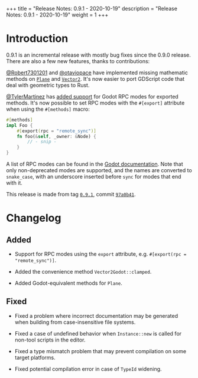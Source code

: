 +++
title = "Release Notes: 0.9.1 - 2020-10-19"
description = "Release Notes: 0.9.1 - 2020-10-19"
weight = 1
+++

# Introduction

0.9.1 is an incremental release with mostly bug fixes since the 0.9.0 release. There are also a few new features, thanks to contributions:

[@Robert7301201](https://github.com/Robert7301201) and [@otaviopace](https://github.com/otaviopace) have implemented missing mathematic methods on [`Plane`](https://github.com/godot-rust/godot-rust/pull/620) and [`Vector2`](https://github.com/godot-rust/godot-rust/pull/611). It's now easier to port GDScript code that deal with geometric types to Rust.

[@TylerMartinez](https://github.com/TylerMartinez) has [added support](https://github.com/godot-rust/godot-rust/pull/593) for Godot RPC modes for exported methods. It's now possible to set RPC modes with the `#[export]` attribute when using the `#[methods]` macro:

```rust
#[methods]
impl Foo {
    #[export(rpc = "remote_sync")]
    fn foo(&self, _owner: &Node) {
        // - snip -
    }
}
```

A list of RPC modes can be found in the [Godot documentation](https://docs.godotengine.org/en/stable/classes/class_multiplayerapi.html#enumerations). Note that only non-deprecated modes are supported, and the names are converted to `snake_case`, with an underscore inserted before `sync` for modes that end with it.

This release is made from tag [`0.9.1`](https://github.com/godot-rust/godot-rust/tree/0.9.1), commit [`97a0b41`](https://github.com/godot-rust/godot-rust/commit/97a0b4110449862716fb25cc3fea9d01c4da5553).

## 

# Changelog

## Added

- Support for RPC modes using the `export` attribute, e.g. `#[export(rpc = "remote_sync")]`.

- Added the convenience method `Vector2Godot::clamped`.

- Added Godot-equivalent methods for `Plane`.

## Fixed

- Fixed a problem where incorrect documentation may be generated when building from case-insensitive file systems.

- Fixed a case of undefined behavior when `Instance::new` is called for non-tool scripts in the editor.

- Fixed a type mismatch problem that may prevent compilation on some target platforms.

- Fixed potential compilation error in case of `TypeId` widening.
